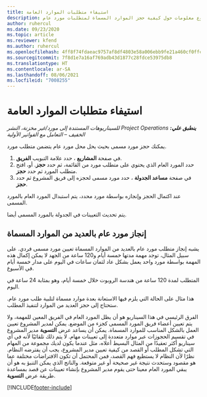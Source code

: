 ```yaml
---
title: استيفاء متطلبات الموارد العامة
description: يوفر هذا الموضوع معلومات حول كيفية حجز الموارد المسماة لمتطلبات مورد عام.
author: ruhercul
ms.date: 09/23/2020
ms.topic: article
ms.reviewer: kfend
ms.author: ruhercul
ms.openlocfilehash: 4ff8f74fdaeac9757af8df4803e58a006ebb9fe21a460cf0ffcb35f1a4d6308f
ms.sourcegitcommit: 7f8d1e7a16af769adb43d1877c28fdce53975db8
ms.translationtype: HT
ms.contentlocale: ar-SA
ms.lasthandoff: 08/06/2021
ms.locfileid: "7008255"
---
```

# <a name="generic-resource-requirement-fulfillment"></a>استيفاء متطلبات الموارد العامة

_**ينطبق علي:** ‏‫Project Operations للسيناريوهات المستندة إلى مورد/غير مخزنة‬، ‏‫النشر الخفيف – التعامل مع الفواتير الأولية‬_

يمكنك حجز مورد مسمى بحيث يحل محل مورد عام يتضمن متطلب مورد.

1. في صفحة **المشاريع** ، حدد علامة التبويب **‏‫الفريق‬**.
2. حدد المورد العام الذي يحتوي على متطلب مورد من القائمة، ثم حدد **حجز**. أو، افتح متطلب المورد ثم حدد **حجز**.
3. في صفحة **مساعد الجدولة** ، حدد مورد مسمى لحجزه إلى فريق المشروع ثم حدد **حجز**.

عند اكتمال الحجز وإنجازه بواسطة مورد محدد، يتم استبدال المورد العام بالمورد المسمى.

يتم تحديث التعيينات في الجدولة بالمورد المسمى أيضا.

## <a name="fulfill-a-generic-resource-with-multiple-named-resources"></a>إنجاز مورد عام بالعديد من الموارد المسماة
يشبه إنجاز متطلب مورد عام بالعديد من الموارد المسماة تعيين مورد مسمى فردي. على سبيل المثال، توجد مهمة مدتها خمسة أيام و120 ساعة من الجهد لا يمكن إكمال هذه المهمة بواسطة مورد واحد يعمل بشكل عاد لثمان ساعات في اليوم على مدار خمسة أيام في الأسبوع. 

المتطلب لمدة 120 ساعة من هندسة الروبوت خلال خمسة أيام، وهو بمثابة 24 ساعة في اليوم.

هذا مثال على الحالة التي يلزم فيها الاستعانة بعدة موارد مسماة لتلبية طلب مورد عام. ستحتاج إلى حجز العديد من الموارد لتنفيذ المطلب.

الفرق الرئيسي في هذا السيناريو هو أن يظل المورد العام في الفريق المعين للمهمة، ولا يتم تعيين أعضاء فريق المورد المسمى كجزء من الموضع. يمكن لمدير المشروع تعيين العمل بالشكل المناسب للموارد المسماة. يمكن أن يساعد عرض **التسوية** مدير المشروع في تقسيم الحجوزات عبر موارد متعددة إلى تعيينات مهام. لا يتم ذلك تلقائيًا لأنه في أي سيناريو أكثر تعقيدًا من المثال البسيط أعلاه، مثل عندما يكون لديك مجموعة من المهام التي تشكل المطلب أو القصد من كيفية تعيين مدير المشروع، يجب أن يفترضه النظام. نظرًا لأن النظام لا يستطيع فهم القصد، فمن المحتمل أن تكون الافتراضات مختلفة عما هو مقصود وستحدث نتيجة غير صحيحة أو غير متوقعة. والناتج الذي يمكن التنبؤ به هو أن يبقي المورد العام معينا حتى يقوم مدير المشروع بإنشاء تعيينات عن قصد بمساعدة طريقة عرض **التسوية**.




[!INCLUDE[footer-include](../includes/footer-banner.md)]
